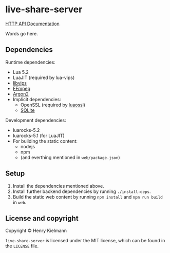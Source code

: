live-share-server
=================

[HTTP API Documentation](https://henry4k.github.io/live-share-server)

Words go here.


## Dependencies

Runtime dependencies:

- Lua 5.2
- LuaJIT (required by lua-vips)
- [libvips](https://jcupitt.github.io/libvips)
- [FFmpeg](https://ffmpeg.org)
- [Argon2](https://github.com/P-H-C/phc-winner-argon2)
- Implicit dependencies:
  - OpenSSL (required by [luaossl](https://github.com/wahern/luaossl))
  - [SQLite](https://sqlite.org)


Development dependencies:

- luarocks-5.2
- luarocks-5.1 (for LuaJIT)
- For building the static content:
  - nodejs
  - npm
  - (and everthing mentioned in `web/package.json`)


## Setup

1. Install the dependencies mentioned above.
2. Install further backend dependencies by running `./install-deps`.
3. Build the static web content by running `npm install` and `npm run build` in `web`.


## License and copyright

Copyright © Henry Kielmann

`live-share-server` is licensed under the MIT license, which can be found in the
`LICENSE` file.
